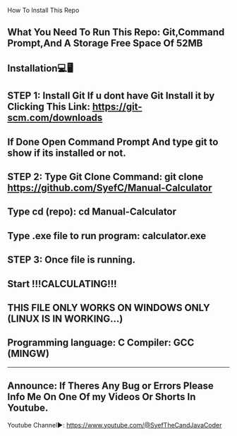 How To Install This Repo

What You Need To Run This Repo: Git,Command Prompt,And A Storage Free Space Of 52MB
-----------------------------------------------------------------------------------
Installation💻🖥️
----------------------------------------------------------------------------------
STEP 1:
Install Git If u dont have Git Install it by Clicking This Link: https://git-scm.com/downloads
-------------------------------------------------------------------------
If Done Open Command Prompt And type git to show if its installed or not.
----------------------------------------------------------------------------------
STEP 2:
Type Git Clone Command: git clone https://github.com/SyefC/Manual-Calculator
-----------------------
Type cd (repo): cd Manual-Calculator
-----------------------
Type .exe file to run program: calculator.exe
-----------------------------------------------------------------------------------
STEP 3:
Once file is running.
---------
Start !!!CALCULATING!!!
------------------------------------------------
THIS FILE ONLY WORKS ON WINDOWS ONLY
(LINUX IS IN WORKING...)
-----------------------------------------------------------------------------------------------------------------------------------------------------------------
Programming language: C
Compiler: GCC (MINGW)
-
-----------------------------------------------------------------------------------
Announce: If Theres Any Bug or Errors Please Info Me On One Of my Videos Or Shorts In Youtube.
-----------------------------------------------------------------------------------
Youtube Channel▶️: https://www.youtube.com/@SyefTheCandJavaCoder

